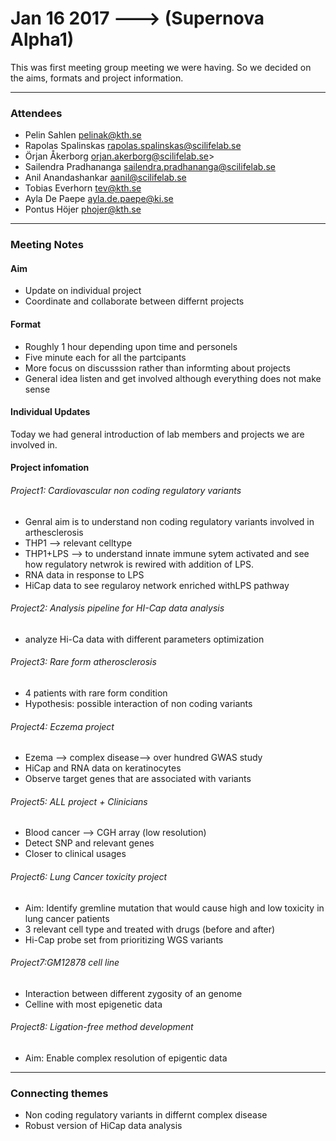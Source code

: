 # Jan 16 2017 ---> (Supernova Alpha1)


This was first meeting group meeting we were having. So we decided on the aims, formats and project information.

___


### Attendees
* Pelin Sahlen pelinak@kth.se
* Rapolas Spalinskas rapolas.spalinskas@scilifelab.se
* Örjan Åkerborg orjan.akerborg@scilifelab.se>
* Sailendra Pradhananga sailendra.pradhananga@scilifelab.se
* Anil Anandashankar aanil@scilifelab.se
* Tobias Everhorn tev@kth.se
* Ayla De Paepe ayla.de.paepe@ki.se
* Pontus Höjer phojer@kth.se

___

### Meeting Notes

#### Aim
 * Update on individual project
 * Coordinate and collaborate between differnt projects 
 
#### Format
  * Roughly 1 hour depending upon time and personels
  * Five minute each for all the partcipants 
  * More focus on discusssion rather than informting about projects
  * General idea listen and get involved although everything does not make sense
  
#### Individual Updates
   Today we had general introduction of lab members and projects we are involved in.
  
#### Project infomation

###### Project1: Cardiovascular non coding regulatory variants

* Genral aim is to understand non coding regulatory variants involved in arthesclerosis
* THP1 —> relevant celltype
* THP1+LPS —> to understand innate immune sytem activated and see how regulatory netwrok is rewired with addition of LPS.
* RNA data in response to LPS
* HiCap data to see regularoy network enriched withLPS pathway

###### Project2: Analysis pipeline for HI-Cap data analysis

*  analyze Hi-Ca data with different parameters optimization

###### Project3: Rare form atherosclerosis

* 4 patients with rare form condition
* Hypothesis: possible interaction of non coding variants

###### Project4: Eczema project 

* Ezema —> complex disease—> over hundred GWAS study
* HiCap and RNA data on keratinocytes
* Observe target genes that are associated with variants 

###### Project5: ALL project + Clinicians

* Blood cancer —> CGH array (low resolution)
* Detect SNP and relevant genes 
* Closer to clinical usages


###### Project6: Lung Cancer toxicity project

* Aim: Identify gremline mutation that would cause high and low toxicity in lung cancer patients
* 3 relevant cell type and treated with drugs (before and after)
* Hi-Cap probe set from prioritizing WGS variants 

###### Project7:GM12878 cell line

* Interaction between different zygosity of an genome
* Celline with most epigenetic data 

###### Project8: Ligation-free method development

* Aim: Enable complex resolution of epigentic data

___
### Connecting themes
 
 * Non coding regulatory variants in differnt complex disease
 * Robust version of HiCap data analysis 


